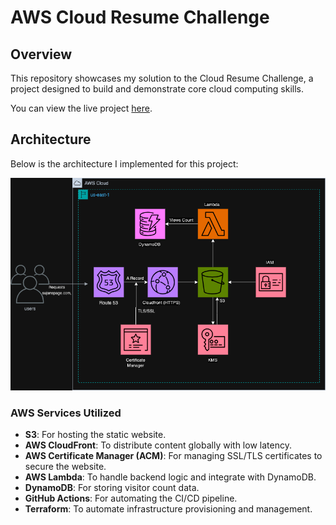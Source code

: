 # AWS Cloud Resume Challenge

## Overview

This repository showcases my solution to the Cloud Resume Challenge, a project designed to build and demonstrate core cloud computing skills.

You can view the live project [here](https://www.sujanspage.com/).

## Architecture

Below is the architecture I implemented for this project:

![Architecture Diagram](https://github.com/sj-pantam/aws-cloud-resume/blob/main/aws-resume-Page-1.drawio.png) <!-- You can link to your diagram image here -->

### AWS Services Utilized

- **S3**: For hosting the static website.
- **AWS CloudFront**: To distribute content globally with low latency.
- **AWS Certificate Manager (ACM)**: For managing SSL/TLS certificates to secure the website.
- **AWS Lambda**: To handle backend logic and integrate with DynamoDB.
- **DynamoDB**: For storing visitor count data.
- **GitHub Actions**: For automating the CI/CD pipeline.
- **Terraform**: To automate infrastructure provisioning and management.
